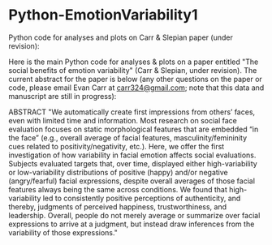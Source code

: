 # Python-EmotionVariability1
Python code for analyses and plots on Carr &amp; Slepian paper (under revision):

Here is the main Python code for analyses & plots on a paper entitled "The social benefits of emotion variability" (Carr & Slepian, under revision). The current abstract for the paper is below (any other questions on the paper or code, please email Evan Carr at carr324@gmail.com; note that this data and manuscript are still in progress):

ABSTRACT
"We automatically create first impressions from others’ faces, even with limited time and information. Most research on social face evaluation focuses on static morphological features that are embedded “in the face” (e.g., overall average of facial features, masculinity/femininity cues related to positivity/negativity, etc.). Here, we offer the first investigation of how variability in facial emotion affects social evaluations. Subjects evaluated targets that, over time, displayed either high-variability or low-variability distributions of positive (happy) and/or negative (angry/fearful) facial expressions, despite overall averages of those facial features always being the same across conditions. We found that high-variability led to consistently positive perceptions of authenticity, and thereby, judgments of perceived happiness, trustworthiness, and leadership. Overall, people do not merely average or summarize over facial expressions to arrive at a judgment, but instead draw inferences from the variability of those expressions."

